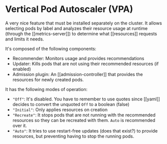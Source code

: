 # Vertical Pod Autoscaler (VPA)
A very nice feature that must be installed separately on the cluster. It allows selecting pods by label and analyzes their resource usage at runtime (through the [[metrics-server]]) to determine what [[resources]] requests and limits it needs.

It's composed of the following components:
* Recommender: Monitors usage and provides recommendations
* Updater: Kills pods that are not using their recommended resources (if enabled)
* Admission plugin: An [[admission-controller]] that provides the resources for newly created pods.

It has the following modes of operation:
* `"Off"`: It's disabled. You have to remember to use quotes since [[yaml]] decides to convert the unquoted `Off` to a boolean (false)
* `"Initial"`: Only applies resources on creation
* `"Recreate"`: It stops pods that are not running with the recommended resources so they can be recreated with them. `Auto` is recommended over it.
* `"Auto"`: It tries to use restart-free updates (does that exist?) to provide resources, but preventing having to stop the running pods.
